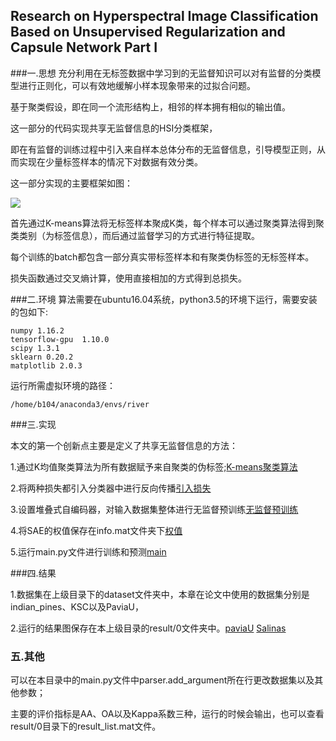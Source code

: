 ## Research on Hyperspectral Image Classification Based on Unsupervised Regularization and Capsule Network Part I
###一.思想
充分利用在无标签数据中学习到的无监督知识可以对有监督的分类模型进行正则化，可以有效地缓解小样本现象带来的过拟合问题。<br/>

基于聚类假设，即在同一个流形结构上，相邻的样本拥有相似的输出值。<br/>

这一部分的代码实现共享无监督信息的HSI分类框架，<br/>

即在有监督的训练过程中引入来自样本总体分布的无监督信息，引导模型正则，从而实现在少量标签样本的情况下对数据有效分类。

这一部分实现的主要框架如图：

![](./fig/SUI网络结构.png )

首先通过K-means算法将无标签样本聚成K类，每个样本可以通过聚类算法得到聚类类别（为标签信息），而后通过监督学习的方式进行特征提取。<br/>

每个训练的batch都包含一部分真实带标签样本和有聚类伪标签的无标签样本。<br/>

损失函数通过交叉熵计算，使用直接相加的方式得到总损失。<br/>

###二.环境
算法需要在ubuntu16.04系统，python3.5的环境下运行，需要安装的包如下:<br/>

```
numpy 1.16.2
tensorflow-gpu  1.10.0
scipy 1.3.1
sklearn 0.20.2
matplotlib 2.0.3
```
运行所需虚拟环境的路径：
```
/home/b104/anaconda3/envs/river
```
  ###三.实现

  本文的第一个创新点主要是定义了共享无监督信息的方法：
  
  1.通过K均值聚类算法为所有数据赋予来自聚类的伪标签;[K-means聚类算法](/media/b104/0009C6090001341C/RiverLiu/code/PartI_SUI/k-means.py)

  2.将两种损失都引入分类器中进行反向传播[引入损失](/media/b104/0009C6090001341C/RiverLiu/code/PartI_SUI/model.py)

  3.设置堆叠式自编码器，对输入数据集整体进行无监督预训练[无监督预训练](/media/b104/0009C6090001341C/RiverLiu/code/PartI_SUI/data_loader.py)

  4.将SAE的权值保存在info.mat文件夹下[权值](/media/b104/0009C6090001341C/RiverLiu/code/PartI_SUI/result/0/info.mat)

  5.运行main.py文件进行训练和预测[main](/media/b104/0009C6090001341C/RiverLiu/code/PartI_SUI/main.py)

  ###四.结果
 
  1.数据集在上级目录下的dataset文件夹中，本章在论文中使用的数据集分别是indian_pines、KSC以及PaviaU，<br/>
  
  2.运行的结果图保存在本上级目录的result/0文件夹中。[paviaU](/media/b104/0009C6090001341C/RiverLiu/code/PartI_SUI/result/0/decode_map_PaviaU.png)
    [Salinas](/media/b104/0009C6090001341C/RiverLiu/code/PartI_SUI/result/0/groundtrouth_Salinas.png)
  <br/>

### 五.其他
  可以在本目录中的main.py文件中parser.add_argument所在行更改数据集以及其他参数；<br/>

  
  主要的评价指标是AA、OA以及Kappa系数三种，运行的时候会输出，也可以查看result/0目录下的result_list.mat文件。<br/>
